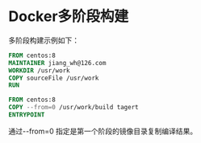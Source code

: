 # Docker多阶段构建

多阶段构建示例如下：

```dockerfile
FROM centos:8
MAINTAINER jiang_wh@126.com
WORKDIR /usr/work
COPY sourceFile /usr/work
RUN 

FROM centos:8
COPY --from=0 /usr/work/build tagert
ENTRYPOINT 
```

通过--from=0 指定是第一个阶段的镜像目录复制编译结果。